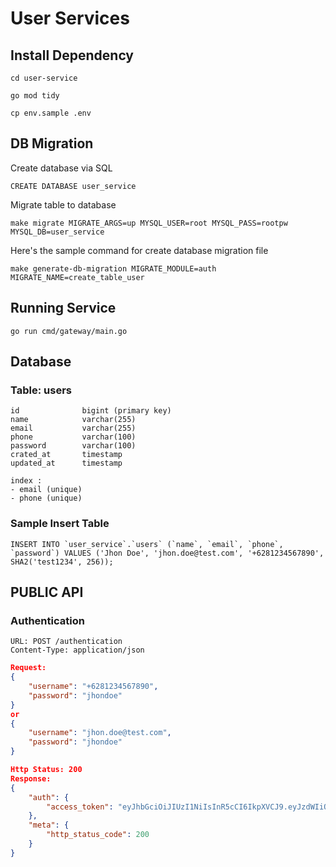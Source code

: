 # User Services

## Install Dependency

```
cd user-service

go mod tidy

cp env.sample .env
```

## DB Migration

Create database via SQL

```
CREATE DATABASE user_service
```

Migrate table to database

```
make migrate MIGRATE_ARGS=up MYSQL_USER=root MYSQL_PASS=rootpw MYSQL_DB=user_service
```

Here's the sample command for create database migration file

```
make generate-db-migration MIGRATE_MODULE=auth MIGRATE_NAME=create_table_user

```

## Running Service

```
go run cmd/gateway/main.go
```

## Database

### Table: users

```
id              bigint (primary key)
name            varchar(255)
email           varchar(255)
phone           varchar(100)
password        varchar(100)
crated_at       timestamp
updated_at      timestamp
```

```
index :
- email (unique)
- phone (unique)
```

### Sample Insert Table

```
INSERT INTO `user_service`.`users` (`name`, `email`, `phone`, `password`) VALUES ('Jhon Doe', 'jhon.doe@test.com', '+6281234567890', SHA2('test1234', 256));
```

## PUBLIC API

### Authentication

```
URL: POST /authentication
Content-Type: application/json
```

```json
Request:
{
	"username": "+6281234567890",
	"password": "jhondoe"
}
or
{
	"username": "jhon.doe@test.com",
	"password": "jhondoe"
}
```

```json
Http Status: 200
Response:
{
    "auth": {
        "access_token": "eyJhbGciOiJIUzI1NiIsInR5cCI6IkpXVCJ9.eyJzdWIiOiIxMjM0NTY3ODkwIiwibmFtZSI6IkpvaG4gRG9lIiwiYWRtaW4iOnRydWUsImlhdCI6MTUxNjIzOTAyMn0.KMUFsIDTnFmyG3nMiGM6H9FNFUROf3wh7SmqJp-QV30"
    },
    "meta": {
        "http_status_code": 200
    }
}
```
